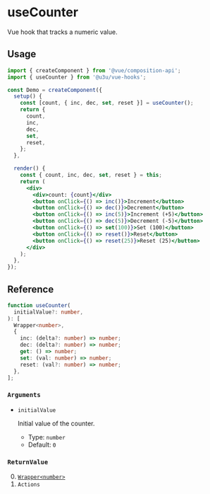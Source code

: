 # useCounter

Vue hook that tracks a numeric value.

## Usage

```jsx {6,17}
import { createComponent } from '@vue/composition-api';
import { useCounter } from '@u3u/vue-hooks';

const Demo = createComponent({
  setup() {
    const [count, { inc, dec, set, reset }] = useCounter();
    return {
      count,
      inc,
      dec,
      set,
      reset,
    };
  },

  render() {
    const { count, inc, dec, set, reset } = this;
    return (
      <div>
        <div>count: {count}</div>
        <button onClick={() => inc()}>Increment</button>
        <button onClick={() => dec()}>Decrement</button>
        <button onClick={() => inc(5)}>Increment (+5)</button>
        <button onClick={() => dec(5)}>Decrement (-5)</button>
        <button onClick={() => set(100)}>Set (100)</button>
        <button onClick={() => reset()}>Reset</button>
        <button onClick={() => reset(25)}>Reset (25)</button>
      </div>
    );
  },
});
```

## Reference

```typescript {6-10}
function useCounter(
  initialValue?: number,
): [
  Wrapper<number>,
  {
    inc: (delta?: number) => number;
    dec: (delta?: number) => number;
    get: () => number;
    set: (val: number) => number;
    reset: (val?: number) => number;
  },
];
```

### `Arguments`

- `initialValue`

  Initial value of the counter.

  - Type: `number`
  - Default: `0`

### `ReturnValue`

0. [`Wrapper<number>`](https://github.com/vuejs/vue-function-api/blob/1d532fe684e2343973ae46fc3ef93e497e6514b1/src/wrappers/index.ts#L5-L7)
1. `Actions`
